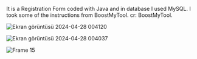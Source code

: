 It is a Registration Form coded with Java and in database I used MySQL. I took some of the instructions from BoostMyTool. cr: BoostMyTool.

![Ekran görüntüsü 2024-04-28 004120](https://github.com/karahanyavuzkara/RegistrationFormWithJava/assets/64289535/e2ea1b9a-65bc-481a-ba2a-8c9ce49fa62f)

![Ekran görüntüsü 2024-04-28 004037](https://github.com/karahanyavuzkara/RegistrationFormWithJava/assets/64289535/d2013e38-9339-4474-b2aa-832616657f31)

![Frame 15](https://github.com/karahanyavuzkara/RegistrationFormWithJava/assets/64289535/0a8a7a30-2cb5-4204-a0f8-51c24e78e40b)
